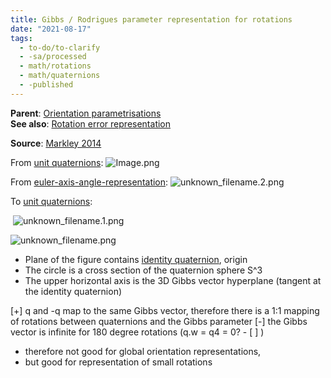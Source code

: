 ```yaml
---
title: Gibbs / Rodrigues parameter representation for rotations
date: "2021-08-17"
tags:
  - to-do/to-clarify
  - -sa/processed
  - math/rotations
  - math/quaternions
  - -published
---
```


**Parent**: [Orientation parametrisations](orientation-parametrisations.md)   
**See also**: [Rotation error representation](rotations/rotation-error-representation.md)

**Source**: [Markley 2014](bibliography/markley-2014.md)

From [unit quaternions](rotations/unit-quaternions.md):
![Image.png](studienarbeit/_resources/Gibbs___Rodrigues_parameter_representation_for_rotations.resources/Image.png)

From [euler-axis-angle-representation](rotations/euler-axis-angle-representation.md):
![unknown_filename.2.png](studienarbeit/_resources/Gibbs___Rodrigues_parameter_representation_for_rotations.resources/unknown_filename.2.png)

To [unit quaternions](rotations/unit-quaternions.md): 

 ![unknown_filename.1.png](studienarbeit/_resources/Gibbs___Rodrigues_parameter_representation_for_rotations.resources/unknown_filename.1.png)

![unknown_filename.png](studienarbeit/_resources/Gibbs___Rodrigues_parameter_representation_for_rotations.resources/unknown_filename.png)

*   Plane of the figure contains [identity quaternion](rotations/identity-quaternion.md), origin
*   The circle is a cross section of the quaternion sphere S^3
*   The upper horizontal axis is the 3D Gibbs vector hyperplane (tangent at the identity quaternion)

\[+\] q and -q map to the same Gibbs vector, therefore there is a 1:1 mapping of rotations between quaternions and the Gibbs parameter
\[-\] the Gibbs vector is infinite for 180 degree rotations (q.w = q4 = 0? - [ ] )

*   therefore not good for global orientation representations,
*   but good for representation of small rotations

